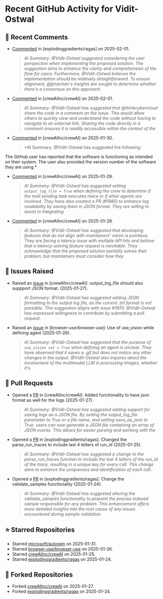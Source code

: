 # Recent GitHub Activity for Vidit-Ostwal

## 💬 Recent Comments
- [Commented](https://github.com/explodinggradients/ragas/issues/1871#issuecomment-2628965465) in [explodinggradients/ragas] on 2025-02-01.
  > *AI Summary: @Vidit-Ostwal suggested considering the user perspective when implementing the proposed solution. The suggestion aims to enhance the clarity and comprehension of the flow for users. Furthermore, @Vidit-Ostwal believes the implementation should be relatively straightforward. To ensure alignment, @jjmachan's insights are sought to determine whether there's a consensus on this approach.*
- [Commented](https://github.com/crewAIInc/crewAI/issues/2015#issuecomment-2628794304) in [crewAIInc/crewAI] on 2025-02-01.
  > *AI Summary: @Vidit-Ostwal has suggested that @thinkcybercloud share the code in a comment on the issue. This would allow others to quickly view and understand the code without having to navigate to an external link. Sharing the code directly in a comment ensures it is readily accessible within the context of the*
- [Commented](https://github.com/crewAIInc/crewAI/issues/2005#issuecomment-2624920068) in [crewAIInc/crewAI] on 2025-01-30.
  > *AI Summary: @Vidit-Ostwal has suggested the following:

The GitHub user has reported that the software is functioning as intended on their system. The user also provided the version number of the software they are using.*
- [Commented](https://github.com/crewAIInc/crewAI/issues/1978#issuecomment-2621726512) in [crewAIInc/crewAI] on 2025-01-29.
  > *AI Summary: @Vidit-Ostwal has suggested setting `output_log_file = True` when defining the crew to determine if the mail sending task executes twice or if other agents are involved. They have also created a PR (#1985) to enhance log readability by saving them in JSON format. They are willing to assist in integrating*
- [Commented](https://github.com/crewAIInc/crewAI/issues/1989#issuecomment-2619935488) in [crewAIInc/crewAI] on 2025-01-28.
  > *AI Summary: @Vidit-Ostwal has suggested that developing features that do not align with maintainers' vision is pointless. They are facing a latency issue with multiple API hits and believe that a latency-solving feature request is inevitable. They acknowledge that the proposed solution partially solves their problem, but maintainers must consider how they*

## 🐛 Issues Raised
- Raised an [issue](https://github.com/crewAIInc/crewAI/issues/1984) in [crewAIInc/crewAI]: output_log_file should also suppport JSON format. (2025-01-27).
  > *AI Summary: @Vidit-Ostwal has suggested adding JSON formatting to the output log file, as the current .txt format is not parsable. This suggestion aligns with issue #1970. @Vidit-Ostwal has expressed willingness to contribute by submitting a pull request.*
- Raised an [issue](https://github.com/browser-use/browser-use/issues/407) in [browser-use/browser-use]: Use of use_vision while defining agent (2025-01-26).
  > *AI Summary: @Vidit-Ostwal has suggested that the purpose of `use_vision set = True` when defining an agent is unclear. They have observed that it saves a .gif but does not notice any other changes in the output. @Vidit-Ostwal also inquires about the involvement of the multimodal LLM in processing images, whether it's*

## 🚀 Pull Requests
- Opened a [PR](https://github.com/crewAIInc/crewAI/pull/1985) in [crewAIInc/crewAI]: Added functionality to have json format as well for the logs (2025-01-27).
  > *AI Summary: @Vidit-Ostwal has suggested adding support for saving logs as a JSON file. By setting the output_log_file parameter to True or a file name, and setting save_as_json to True, users can now generate a JSON file containing an array of JSON events. This allows for easier parsing and working with the*
- Opened a [PR](https://github.com/explodinggradients/ragas/pull/1880) in [explodinggradients/ragas]: Changed the parse_run_traces to include last 4 letters of run_id (2025-01-25).
  > *AI Summary: @Vidit-Ostwal has suggested a change to the parse_run_traces function to include the last 4 letters of the run_id of the trace, resulting in a unique key for every call. This change aims to enhance the uniqueness and identification of each call.*
- Opened a [PR](https://github.com/explodinggradients/ragas/pull/1879) in [explodinggradients/ragas]: Change the validate_samples functionality (2025-01-24).
  > *AI Summary: @Vidit-Ostwal has suggested altering the validate_samples functionality to pinpoint the precise indexed sample responsible for any problem. This enhancement offers more detailed insights into the root cause of any issues encountered during sample validation.*

## ⭐ Starred Repositories
- Starred [microsoft/autogen](https://github.com/microsoft/autogen) on 2025-01-31.
- Starred [browser-use/browser-use](https://github.com/browser-use/browser-use) on 2025-01-26.
- Starred [crewAIInc/crewAI](https://github.com/crewAIInc/crewAI) on 2025-01-25.
- Starred [explodinggradients/ragas](https://github.com/explodinggradients/ragas) on 2025-01-24.

## 🍴 Forked Repositories
- Forked [crewAIInc/crewAI](https://github.com/Vidit-Ostwal/crewAI) on 2025-01-27.
- Forked [explodinggradients/ragas](https://github.com/Vidit-Ostwal/ragas) on 2025-01-24.
